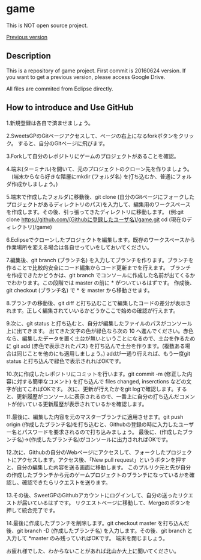 # game
This is NOT open source project.

[Previous version](https://drive.google.com/drive/folders/0Bw0pbRfg9sLaRUc5dFAyZ2ZxZHM)

## Description
This is a repository of game project.
First commit is 20160624 version. If you want to get a previous version, please access Google Drive.

All files are commited from Eclipse directly.

## How to introduce and Use GitHub

1.新規登録は各自で済ませましょう。

2.SweetsGPのGitページアクセスして、ページの右上になるforkボタンをクリック。
  すると、自分のGitページに飛びます。

3.Forkして自分のレポジトリにゲームのプロジェクトがあることを確認。

4.端末(ターミナル)を開いて、元のプロジェクトのクローン先を作りましょう。
　(端末からなら好きな階層にmkdir (フォルダ名) を打ち込むか、普通にフォルダ作成かしましょう。)

5.端末で作成したフォルダに移動後、git clone (自分のGitページにフォークしたプロジェクトがあるディレクトリのパス)を入力して、編集用のワークスペースを作成します。その後、引っ張ってきたディレクトリに移動します。
(例:git clone https://github.com/(Githubに登録したユーザ名)/game.git cd (現在のディレクトリ)/game)

6.Eclipseでクローンしたプロジェクトを編集します。既存のワークスペースから作業場所を変える場合は各自せっていをしておいてください。

7.編集後、git branch (ブランチ名) を入力してブランチを作ります。ブランチを作ることで比較的安全にコード編集からコード更新までを行えます。
ブランチを作成できたかどうかは、git branch でコンソールに作成した名前が出てくるかでわかります。この段階では master の前に * がついているはずです。
作成後、git checkout (ブランチ名) で * を master から移動させます。

8.ブランチの移動後、git diff と打ち込むことで編集したコードの差分が表示されます。正しく編集されていいるかどうかここで始めの確認が行えます。

9.次に、git status と打ち込むと、自分が編集したファイルのパスがコンソール上に出てきます。
出てきた文字の色が緑色なら次の 10 へ進んでください。赤色なら、編集したデータを置く土台が無いということになるので、土台を作るために git add (赤色で表示されたパス) を打ち込んで土台を作ります。(複数ある場合は同じことを他のにも適用しましょう。)
addが一通り行えれば、もう一度git status と打ち込んで緑色で表示されればOKです。

10.次に作成したレポジトリにコミットを行います。git commit -m (修正した内容に対する簡単なコメント) を打ち込んで files changed, inserctions などの文字が出てこればOKです。
次に、更新が行えたかをgit logで確認します。すると、更新履歴がコンソールに表示されるので、一番上に自分の打ち込んだコメントが付いている更新履歴が表示されているかを確認します。

11.最後に、編集した内容を元のマスターブランチに適用させます。git push origin (作成したブランチ名)を打ち込むと、Githubの登録の時に入力したユーザー名とパスワードを要求されるので打ち込みましょう。
最後に、(作成したブランチ名)->(作成したブランチ名)がコンソールに出力されればOKです。

12.次に、Githubの自分のWebページにアクセスして、フォークしたプロジェクトにアクセスします。アクセス後、「New pull request」というボタンを押すと、自分の編集した内容を送る画面に移動します。
このプルリク元と先が自分の作成したブランチから元のゲームプロジェクトのブランチになっているかを確認し、確認できたらリクエストを送ります。

13.その後、SweetGPのGithubアカウントにログインして、自分の送ったリクエストが届いているはずです。
リクエストページに移動して、Mergeのボタンを押して統合完了です。

14.最後に作成したブランチを削除します。git checkout master を打ち込んだ後、git branch -D (作成したブランチ名) を入力します。その後、git branch と入力して *master のみ残っていればOKです。
端末を閉じましょう。

お疲れ様でした、わからないことがあれば北山か大上に聞いてください。
